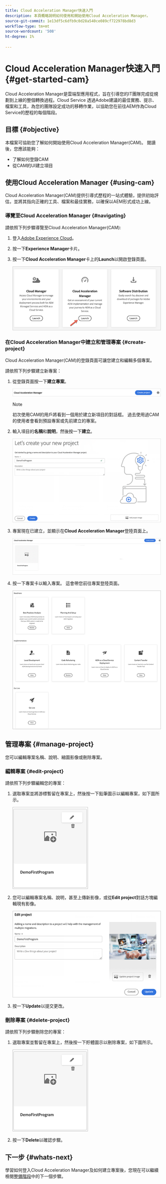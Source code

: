 ```yaml
---
title: Cloud Acceleration Manager快速入門
description: 本頁概略說明如何使用和開始使用Cloud Acceleration Manager。
source-git-commit: 1e13df5c6dfb9c0d28a540ce089cf722978bd8d3
workflow-type: tm+mt
source-wordcount: '508'
ht-degree: 1%

---
```



# Cloud Acceleration Manager快速入門 {#get-started-cam}

Cloud Acceleration Manager是雲端型應用程式，旨在引導您的IT團隊完成從規劃到上線的整個轉換過程。Cloud Service 透過Adobe建議的最佳實務、提示、檔案和工具，為您的團隊設定成功的移轉作業，以協助您在前往AEM作為Cloud Service的歷程的每個階段。

## 目標 {#objective}

本檔案可協助您了解如何開始使用Cloud Acceleration Manager(CAM)。 閱讀後，您應該能夠：

* 了解如何登錄CAM
* 從CAM的UI建立項目

## 使用Cloud Acceleration Manager {#using-cam}

Cloud Acceleration Manager(CAM)提供引導式歷程的一站式體驗，提供初始評估，並將其指向正確的工具、檔案和最佳實務，以確保以AEM形式成功上線。

### 導覽至Cloud Acceleration Manager {#navigating}

請依照下列步驟導覽至Cloud Acceleration Manager(CAM):

1. 登入[Adobe Experience Cloud](https://experience.adobe.com)。

1. 按一下&#x200B;**Experience Manager**&#x200B;卡片。

1. 按一下&#x200B;**Cloud Acceleration Manager**&#x200B;卡上的&#x200B;**Launch**&#x200B;以開啟登錄頁面。

   ![影像](/help/move-to-cloud-service/cloud-acceleration-manager/assets/cam-1.png)

### 在Cloud Acceleration Manager中建立和管理專案 {#create-project}

Cloud Acceleration Manager(CAM)的登錄頁面可讓您建立和編輯多個專案。

請依照下列步驟建立新專案：

1. 從登錄頁面按一下&#x200B;**建立專案**。

   ![影像](/help/move-to-cloud-service/cloud-acceleration-manager/assets/cam-2.png)

   >[!NOTE]
   >初次使用CAM的用戶將看到一個用於建立新項目的對話框。 過去使用過CAM的使用者會看到預設專案或先前建立的專案。

1. 輸入項目的&#x200B;**名稱**&#x200B;和&#x200B;**說明**，然後按一下&#x200B;**建立**。

   ![影像](/help/move-to-cloud-service/cloud-acceleration-manager/assets/cam-3.png)

1. 專案現在已建立，並顯示在&#x200B;**Cloud Acceleration Manager**&#x200B;登陸頁面上。

   ![影像](/help/move-to-cloud-service/cloud-acceleration-manager/assets/cam-landing.png)

1. 按一下專案卡以輸入專案。 這會帶您前往專案登陸頁面。

   ![影像](/help/move-to-cloud-service/cloud-acceleration-manager/assets/cam-5.png)

## 管理專案 {#manage-project}

您可以編輯專案名稱、說明、縮圖影像或刪除專案。

### 編輯專案 {#edit-project}

請依照下列步驟編輯您的專案：

1. 選取專案並將游標暫留在專案上，然後按一下鉛筆圖示以編輯專案，如下圖所示。

   ![影像](/help/move-to-cloud-service/cloud-acceleration-manager/assets/cam-4.png)

1. 您可以編輯專案名稱、說明，甚至上傳新影像，或從&#x200B;**Edit project**&#x200B;對話方塊編輯現有影像。

   ![影像](/help/move-to-cloud-service/cloud-acceleration-manager/assets/cam-edit.png)

1. 按一下&#x200B;**Update**&#x200B;以提交更改。

### 刪除專案 {#delete-project}

請依照下列步驟刪除您的專案：

1. 選取專案並暫留在專案上，然後按一下貯體圖示以刪除專案，如下圖所示。

   ![影像](/help/move-to-cloud-service/cloud-acceleration-manager/assets/cam-4.png)

1. 按一下&#x200B;**Delete**&#x200B;以確認步驟。

## 下一步 {#whats-next}

學習如何登入Cloud Acceleration Manager及如何建立專案後，您現在可以繼續檢閱[整備階段](https://experienceleague.adobe.com/docs/experience-manager-cloud-service/moving/cloud-acceleration-manager/using-cam/cam-readiness-phase.html?lang=en)中的下一個步驟。
